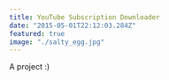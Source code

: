 ```yaml
---
title: YouTube Subscription Downloader
date: "2015-05-01T22:12:03.284Z"
featured: true
image: "./salty_egg.jpg"
---
```


A project :)
